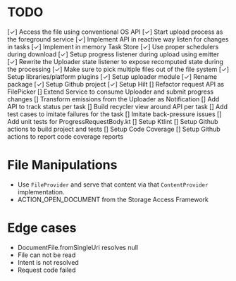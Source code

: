 # TODO
[✓] Access the file using conventional OS API
[✓] Start upload process as the foreground service
[✓] Implement API in reactive way listen for changes in tasks
[✓] Implement in memory Task Store
[✓] Use proper schedulers during download
[✓] Setup progress listener during upload using emitter
[✓] Rewrite the Uploader state listener to expose recomputed state during the processing
[✓] Make sure to pick multiple files out of the file system
[✓] Setup libraries/platform plugins
[✓] Setup uploader module
[✓] Rename package
[✓] Setup Github project
[✓] Setup Hilt
[] Refactor request API as FilePicker
[] Extend Service to consume Uploader and submit progress changes
[] Transform emissions from the Uploader as Notification
[] Add API to track status per task
[] Build recycler view around API per task
[] Add test cases to imitate failures for the task
[] Imitate back-pressure issues
[] Add unit tests for ProgressRequestBody.kt
[] Setup Ktlint
[] Setup Github actions to build project and tests
[] Setup Code Coverage
[] Setup Github actions to report code coverage reports

# File Manipulations
- Use `FileProvider` and serve that content via that `ContentProvider` implementation.
- ACTION_OPEN_DOCUMENT from the Storage Access Framework

# Edge cases
- DocumentFile.fromSingleUri resolves null
- File can not be read
- Intent is not resolved
- Request code failed
